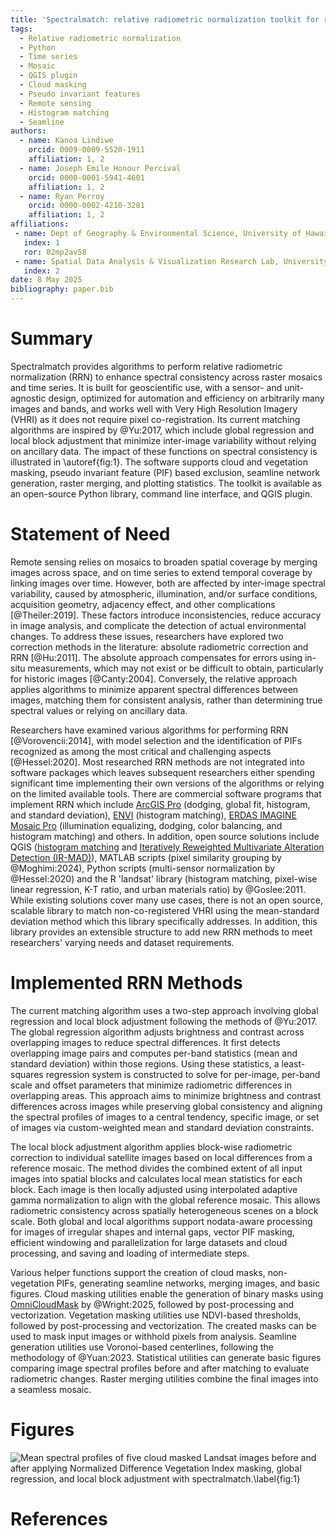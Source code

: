 ```yaml
---
title: 'Spectralmatch: relative radiometric normalization toolkit for raster mosaics and time series'
tags:
  - Relative radiometric normalization
  - Python
  - Time series
  - Mosaic
  - QGIS plugin
  - Cloud masking
  - Pseudo invariant features
  - Remote sensing
  - Histogram matching
  - Seamline
authors:
  - name: Kanoa Lindiwe
    orcid: 0009-0009-5520-1911
    affiliation: 1, 2
  - name: Joseph Emile Honour Percival
    orcid: 0000-0001-5941-4601
    affiliation: 1, 2
  - name: Ryan Perroy
    orcid: 0000-0002-4210-3281
    affiliation: 1, 2
affiliations:
 - name: Dept of Geography & Environmental Science, University of Hawaii at Hilo, United States
   index: 1
   ror: 02mp2av58
 - name: Spatial Data Analysis & Visualization Research Lab, University of Hawaii at Hilo, United States
   index: 2
date: 8 May 2025
bibliography: paper.bib
---
```

# Summary  
Spectralmatch provides algorithms to perform relative radiometric normalization (RRN) to enhance spectral consistency across raster mosaics and time series. It is built for geoscientific use, with a sensor- and unit-agnostic design, optimized for automation and efficiency on arbitrarily many images and bands, and works well with Very High Resolution Imagery (VHRI) as it does not require pixel co-registration. Its current matching algorithms are inspired by @Yu:2017, which include global regression and local block adjustment that minimize inter-image variability without relying on ancillary data. The impact of these functions on spectral consistency is illustrated in \autoref{fig:1}. The software supports cloud and vegetation masking, pseudo invariant feature (PIF) based exclusion, seamline network generation, raster merging, and plotting statistics. The toolkit is available as an open-source Python library, command line interface, and QGIS plugin.
  
# Statement of Need  
Remote sensing relies on mosaics to broaden spatial coverage by merging images across space, and on time series to extend temporal coverage by linking images over time. However, both are affected by inter-image spectral variability, caused by atmospheric, illumination, and/or surface conditions, acquisition geometry, adjacency effect, and other complications [@Theiler:2019]. These factors introduce inconsistencies, reduce accuracy in image analysis, and complicate the detection of actual environmental changes. To address these issues, researchers have explored two correction methods in the literature: absolute radiometric correction and RRN [@Hu:2011]. The absolute approach compensates for errors using in-situ measurements, which may not exist or be difficult to obtain, particularly for historic images [@Canty:2004]. Conversely, the relative approach applies algorithms to minimize apparent spectral differences between images, matching them for consistent analysis, rather than determining true spectral values or relying on ancillary data.

Researchers have examined various algorithms for performing RRN [@Vorovencii:2014], with model selection and the identification of PIFs recognized as among the most critical and challenging aspects [@Hessel:2020]. Most researched RRN methods are not integrated into software packages which leaves subsequent researchers either spending significant time implementing their own versions of the algorithms or relying on the limited available tools. There are commercial software programs that implement RRN which include [ArcGIS Pro](https://pro.arcgis.com/en/pro-app/latest/tool-reference/data-management/color-balance-mosaic-dataset.htm) (dodging, global fit, histogram, and standard deviation), [ENVI](https://www.nv5geospatialsoftware.com/docs/MosaicSeamless.html) (histogram matching), [ERDAS IMAGINE Mosaic Pro](https://supportsi.hexagon.com/s/article/Create-a-Mosaic-using-ERDAS-IMAGINE-MosaicPro?language=en_US) (illumination equalizing, dodging, color balancing, and histogram matching) and others. In addition, open source solutions include QGIS ([histogram matching](https://github.com/Gustavoohs/HistMatch) and [Iteratively Reweighted Multivariate Alteration Detection (IR-MAD)](https://github.com/SMByC/ArrNorm)), MATLAB scripts (pixel similarity grouping by @Moghimi:2024), Python scripts (multi-sensor normalization by @Hessel:2020) and the R 'landsat' library (histogram matching, pixel-wise linear regression, K-T ratio, and urban materials ratio) by @Goslee:2011. While existing solutions cover many use cases, there is not an open source, scalable library to match non-co-registered VHRI using the mean-standard deviation method which this library specifically addresses. In addition, this library provides an extensible structure to add new RRN methods to meet researchers' varying needs and dataset requirements.
  
# Implemented RRN Methods
The current matching algorithm uses a two-step approach involving global regression and local block adjustment following the methods of @Yu:2017. The global regression algorithm adjusts brightness and contrast across overlapping images to reduce spectral differences. It first detects overlapping image pairs and computes per-band statistics (mean and standard deviation) within those regions. Using these statistics, a least-squares regression system is constructed to solve for per-image, per-band scale and offset parameters that minimize radiometric differences in overlapping areas. This approach aims to minimize brightness and contrast differences across images while preserving global consistency and aligning the spectral profiles of images to a central tendency, specific image, or set of images via custom-weighted mean and standard deviation constraints.
  
The local block adjustment algorithm applies block-wise radiometric correction to individual satellite images based on local differences from a reference mosaic. The method divides the combined extent of all input images into spatial blocks and calculates local mean statistics for each block. Each image is then locally adjusted using interpolated adaptive gamma normalization to align with the global reference mosaic. This allows radiometric consistency across spatially heterogeneous scenes on a block scale. Both global and local algorithms support nodata-aware processing for images of irregular shapes and internal gaps, vector PIF masking, efficient windowing and parallelization for large datasets and cloud processing, and saving and loading of intermediate steps.

Various helper functions support the creation of cloud masks, non-vegetation PIFs, generating seamline networks, merging images, and basic figures. Cloud masking utilities enable the generation of binary masks using [OmniCloudMask](https://github.com/DPIRD-DMA/OmniCloudMask) by @Wright:2025, followed by post-processing and vectorization. Vegetation masking utilities use NDVI-based thresholds, followed by post-processing and vectorization. The created masks can be used to mask input images or withhold pixels from analysis. Seamline generation utilities use Voronoi-based centerlines, following the methodology of @Yuan:2023. Statistical utilities can generate basic figures comparing image spectral profiles before and after matching to evaluate radiometric changes. Raster merging utilities combine the final images into a seamless mosaic.

# Figures
![Mean spectral profiles of five cloud masked Landsat images before and after applying Normalized Difference Vegetation Index masking, global regression, and local block adjustment with spectralmatch.\label{fig:1}](https://raw.githubusercontent.com/spectralmatch/spectralmatch/main/images/matching_histogram.png)

# References